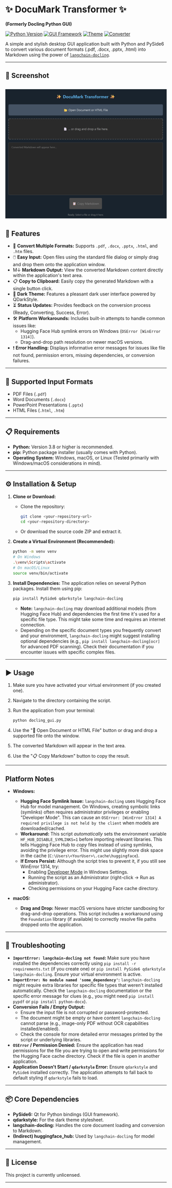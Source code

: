# ✨ DocuMark Transformer ✨

**(Formerly Docling Python GUI)**

[![Python Version](https://img.shields.io/badge/python-3.8+-blue.svg)](https://www.python.org/downloads/)
[![GUI Framework](https://img.shields.io/badge/GUI-PySide6-brightgreen.svg)](https://doc.qt.io/qtforpython/)
[![Theme](https://img.shields.io/badge/Theme-QDarkStyle-blueviolet)](https://github.com/ColinDuquesnoy/QDarkStyleSheet)
[![Converter](https://img.shields.io/badge/Converter-langchain--docling-orange)](https://github.com/docling-ai/langchain-docling)

A simple and stylish desktop GUI application built with Python and PySide6 to convert various document formats (.pdf, .docx, .pptx, .html) into Markdown using the power of [`langchain-docling`](https://github.com/docling-ai/langchain-docling).

---

## 📸 Screenshot

![App Screenshot](app_screenshot.png)
---

## 🚀 Features

* 📄 **Convert Multiple Formats:** Supports `.pdf`, `.docx`, `.pptx`, `.html`, and `.htm` files.
* 🖱️ **Easy Input:** Open files using the standard file dialog or simply drag and drop them onto the application window.
* M↓ **Markdown Output:** View the converted Markdown content directly within the application's text area.
* 📋 **Copy to Clipboard:** Easily copy the generated Markdown with a single button click.
* 🎨 **Dark Theme:** Features a pleasant dark user interface powered by QDarkStyle.
* ⏳ **Status Updates:** Provides feedback on the conversion process (Ready, Converting, Success, Error).
* 🛠️ **Platform Workarounds:** Includes built-in attempts to handle common issues like:
    * Hugging Face Hub symlink errors on Windows (`OSError [WinError 1314]`).
    * Drag-and-drop path resolution on newer macOS versions.
* ❗ **Error Handling:** Displays informative error messages for issues like file not found, permission errors, missing dependencies, or conversion failures.

---

## 📂 Supported Input Formats

* PDF Files (`.pdf`)
* Word Documents (`.docx`)
* PowerPoint Presentations (`.pptx`)
* HTML Files (`.html`, `.htm`)

---

## 📋 Requirements

* **Python:** Version 3.8 or higher is recommended.
* **pip:** Python package installer (usually comes with Python).
* **Operating System:** Windows, macOS, or Linux (Tested primarily with Windows/macOS considerations in mind).

---

## ⚙️ Installation & Setup

1.  **Clone or Download:**
    * Clone the repository:
        ```bash
        git clone <your-repository-url>
        cd <your-repository-directory>
        ```
    * Or download the source code ZIP and extract it.

2.  **Create a Virtual Environment (Recommended):**
    ```bash
    python -m venv venv
    # On Windows
    .\venv\Scripts\activate
    # On macOS/Linux
    source venv/bin/activate
    ```

3.  **Install Dependencies:**
    The application relies on several Python packages. Install them using pip:
    ```bash
    pip install PySide6 qdarkstyle langchain-docling
    ```
    * **Note:** `langchain-docling` may download additional models (from Hugging Face Hub) and dependencies the first time it's used for a specific file type. This might take some time and requires an internet connection.
    * Depending on the specific document types you frequently convert and your environment, `langchain-docling` might suggest installing optional dependencies (e.g., `pip install langchain-docling[ocr]` for advanced PDF scanning). Check their documentation if you encounter issues with specific complex files.

---

## ▶️ Usage

1.  Make sure you have activated your virtual environment (if you created one).
2.  Navigate to the directory containing the script.
3.  Run the application from your terminal:

    ```bash
    python docling_gui.py
    ```

4.  Use the "📂 Open Document or HTML File" button or drag and drop a supported file onto the window.
5.  The converted Markdown will appear in the text area.
6.  Use the "📋 Copy Markdown" button to copy the result.

---

## Platform Notes

* **Windows:**
    * **Hugging Face Symlink Issue:** `langchain-docling` uses Hugging Face Hub for model management. On Windows, creating symbolic links (symlinks) often requires administrator privileges or enabling "Developer Mode". This can cause an `OSError: [WinError 1314] A required privilege is not held by the client` when models are downloaded/cached.
    * **Workaround:** This script *automatically* sets the environment variable `HF_HUB_DISABLE_SYMLINKS=1` before importing relevant libraries. This tells Hugging Face Hub to *copy* files instead of using symlinks, avoiding the privilege error. This might use slightly more disk space in the cache (`C:\Users\<YourUser>\.cache\huggingface`).
    * **If Errors Persist:** Although the script tries to prevent it, if you still see WinError 1314, try:
        * Enabling [Developer Mode](https://learn.microsoft.com/en-us/windows/apps/get-started/enable-your-device-for-development) in Windows Settings.
        * Running the script as an Administrator (right-click -> Run as administrator).
        * Checking permissions on your Hugging Face cache directory.

* **macOS:**
    * **Drag and Drop:** Newer macOS versions have stricter sandboxing for drag-and-drop operations. This script includes a workaround using the `Foundation` library (if available) to correctly resolve file paths dropped onto the application.

---

## 🔧 Troubleshooting

* **`ImportError: langchain-docling not found`:** Make sure you have installed the dependencies correctly using `pip install -r requirements.txt` (if you create one) or `pip install PySide6 qdarkstyle langchain-docling`. Ensure your virtual environment is active.
* **`ImportError: No module named 'some_dependency'`:** `langchain-docling` might require extra libraries for specific file types that weren't installed automatically. Check the `langchain-docling` documentation or the specific error message for clues (e.g., you might need `pip install pypdf` or `pip install python-docx`).
* **Conversion Fails / Empty Output:**
    * Ensure the input file is not corrupted or password-protected.
    * The document might be empty or have content `langchain-docling` cannot parse (e.g., image-only PDF without OCR capabilities installed/enabled).
    * Check the console for more detailed error messages printed by the script or underlying libraries.
* **`OSError` / Permission Denied:** Ensure the application has read permissions for the file you are trying to open and write permissions for the Hugging Face cache directory. Check if the file is open in another application.
* **Application Doesn't Start / `qdarkstyle` Error:** Ensure `qdarkstyle` and `PySide6` installed correctly. The application attempts to fall back to default styling if `qdarkstyle` fails to load.

---

## 📦 Core Dependencies

* **PySide6:** Qt for Python bindings (GUI framework).
* **qdarkstyle:** For the dark theme stylesheet.
* **langchain-docling:** Handles the core document loading and conversion to Markdown.
* **(Indirect) huggingface_hub:** Used by `langchain-docling` for model management.

---

## 📄 License

This project is currently unlicensed.

---